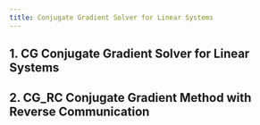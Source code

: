 ```yaml
---
title: Conjugate Gradient Solver for Linear Systems
---
```


## 1. CG Conjugate Gradient Solver for Linear Systems

## 2. CG_RC Conjugate Gradient Method with Reverse Communication

